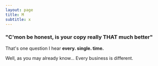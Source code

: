 ```yaml
---
layout: page
title: M
subtitle: x
---
```


### "C'mon be honest, is your copy really THAT much better" 

That's one question I hear **every. single. time.**

Well, as you may already know... Every business is different. 
